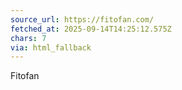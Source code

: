 ```yaml
---
source_url: https://fitofan.com/
fetched_at: 2025-09-14T14:25:12.575Z
chars: 7
via: html_fallback
---
```

Fitofan